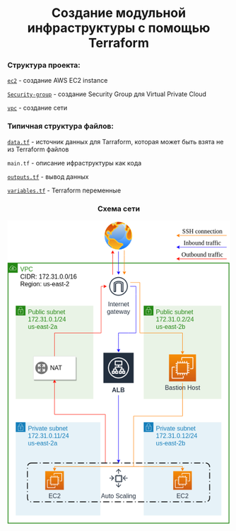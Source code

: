 # <div align="center">Создание модульной инфраструктуры с помощью Terraform</div>

### Структура проекта:

[`ec2`](https://github.com/OlesYudin/Terraform/tree/main/Lesson_7-Network_Infrastructure/modules/ec2 "ec2") - создание AWS EC2 instance

[`Security-group`](https://github.com/OlesYudin/Terraform/tree/main/Lesson_7-Network_Infrastructure/modules/Security-group "Security-group") - создание Security Group для Virtual Private Cloud

[`vpc`](https://github.com/OlesYudin/Terraform/tree/main/Lesson_7-Network_Infrastructure/modules/vpc "vpc") - создание сети

### Типичная структура файлов:

[`data.tf`](https://www.terraform.io/language/data-sources "data.tf") - источник данных для Tarraform, которая может быть взята не из Terraform файлов

`main.tf` - описание ифраструктуры как кода

[`outputs.tf`](https://www.terraform.io/language/values/outputs "outputs.tf") - вывод данных

[`variables.tf`](https://www.terraform.io/language/values/variables "variables.tf") - Terraform переменные

### <div align="center">Схема сети</div>

<p align="center">
  <img src="https://github.com/OlesYudin/Terraform/blob/main/Lesson_7-Network_Infrastructure/images/Network%20infrastructure%20DEMO_2.png" alt="Scheme of creation VPC in AWS"/>
</p>
